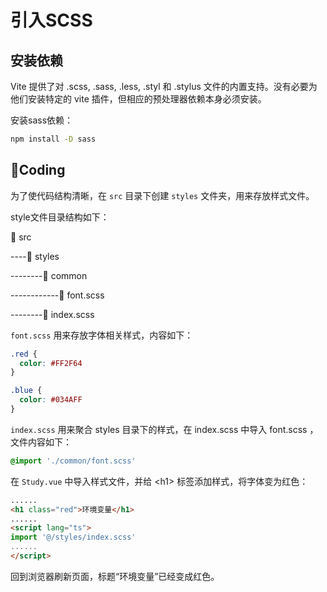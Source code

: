 # 引入SCSS

## 安装依赖

Vite 提供了对 .scss, .sass, .less, .styl 和 .stylus 文件的内置支持。没有必要为他们安装特定的 vite 插件，但相应的预处理器依赖本身必须安装。

安装sass依赖：

```bash
npm install -D sass
```

## 🌈Coding

为了使代码结构清晰，在 `src` 目录下创建 `styles` 文件夹，用来存放样式文件。

style文件目录结构如下：

📁 src

----📁 styles

--------📁 common

------------📄 font.scss

--------📄 index.scss



`font.scss` 用来存放字体相关样式，内容如下：

```scss
.red {
  color: #FF2F64
}

.blue {
  color: #034AFF
}
```

`index.scss` 用来聚合 styles 目录下的样式，在 index.scss 中导入 font.scss ，文件内容如下：

```scss
@import './common/font.scss'
```

在 `Study.vue` 中导入样式文件，并给 \<h1\> 标签添加样式，将字体变为红色：

```html
......
<h1 class="red">环境变量</h1>
......
<script lang="ts">
import '@/styles/index.scss'
......
</script>
```

回到浏览器刷新页面，标题“环境变量”已经变成红色。

